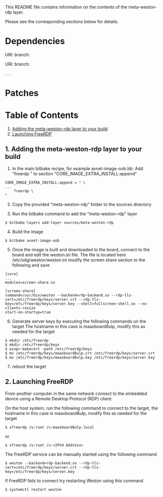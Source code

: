 This README file contains information on the contents of the meta-weston-rdp layer.

Please see the corresponding sections below for details.

Dependencies
============

  URI: <first dependency>
  branch: <branch name>

  URI: <second dependency>
  branch: <branch name>

  .
  .
  .

Patches
=======



# Table of Contents
1) [Adding the meta-weston-rdp layer to your build](#AddLayer)
2) [Launching FreeRDP](#Launch)


<div id='AddLayer'/>

## 1. Adding the meta-weston-rdp layer to your build

1) In the main bitbake recipe, for example avnet-image-oob.bb:
Add "freerdp \" to section "CORE_IMAGE_EXTRA_INSTALL:append"
```
CORE_IMAGE_EXTRA_INSTALL:append = " \    
...
    freerdp \
"
```
2) Copy the provided "meta-weston-rdp" folder to the sources directory

3) Run the bitbake command to add the "meta-weston-rdp" layer 
```
$ bitbake-layers add-layer sources/meta-weston-rdp
```

4) Build the image
```
$ bitbake avnet-image-oob
```

5) Once the image is built and downloaded to the board, connect to the board and edit the weston.ini file.
The file is located here /etc/xdg/weston/weston.ini
modify the screen share section to the following and save
```
[core]
...
modules=screen-share.so

[screen-share]
command=/usr/bin/weston --backend=rdp-backend.so --rdp-tls-cert=/etc/freerdp/keys/server.crt --rdp-tls-key=/etc/freerdp/keys/server.key --shell=fullscreen-shell.so --no-clients-resize
start-on-startup=true
```
6) Generate server keys by executing the following commands on the target
The hostname in this case is maaxboard8ulp, modify this as needed for the target
```
$ mkdir /etc/freerdp
$ mkdir /etc/freerdp/keys
$ winpr-makecert -path /etc/freerdp/keys
$ mv /etc/freerdp/keys/maaxboard8ulp.crt /etc/freerdp/keys/server.crt
$ mv /etc/freerdp/keys/maaxboard8ulp.key /etc/freerdp/keys/server.key
```
7) reboot the target

<div id='Launch'/>

## 2. Launching FreeRDP

From another computer in the same network connect to the embedded
device using a Remote Desktop Protocol (RDP) client:

On the host system, run the following command to connect to the target, the hostname in this case is maaxboard8ulp, modify this as needed for the target
```
$ xfreerdp /u:root /v:maaxboard8ulp.local
```
or
```
$ xfreerdp /u:root /v:<IPV4 Address>
```


The FreeRDP service can be manually started using the following command
```
$ weston --backend=rdp-backend.so --rdp-tls-cert=/etc/freerdp/keys/server.crt --rdp-tls-key=/etc/freerdp/keys/server.key
```

If FreeRDP fails to connect try restarting Weston using this command
```
$ systemctl restart weston
```